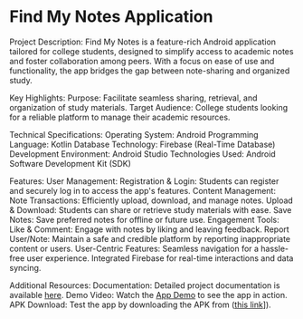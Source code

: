 # Find My Notes Application
Project Description: 
Find My Notes is a feature-rich Android application tailored for college students, designed to simplify access to academic notes and foster collaboration among peers. With a focus on ease of use and functionality, the app bridges the gap between note-sharing and organized study.

Key Highlights:
Purpose: Facilitate seamless sharing, retrieval, and organization of study materials.
Target Audience: College students looking for a reliable platform to manage their academic resources.

Technical Specifications:
Operating System: Android
Programming Language: Kotlin
Database Technology: Firebase (Real-Time Database)
Development Environment: Android Studio
Technologies Used: Android Software Development Kit (SDK)

Features:
User Management:
Registration & Login: Students can register and securely log in to access the app's features.
Content Management:
Note Transactions: Efficiently upload, download, and manage notes.
Upload & Download: Students can share or retrieve study materials with ease.
Save Notes: Save preferred notes for offline or future use.
Engagement Tools:
Like & Comment: Engage with notes by liking and leaving feedback.
Report User/Note: Maintain a safe and credible platform by reporting inappropriate content or users.
User-Centric Features:
Seamless navigation for a hassle-free user experience.
Integrated Firebase for real-time interactions and data syncing.

Additional Resources:
Documentation: Detailed project documentation is available [here](https://github.com/ksaverdekar3009/find_my_notes/raw/main/FIND%20MY%20NOTES%20APLLICATION.docx).
Demo Video: Watch the [App Demo](https://github.com/ksaverdekar3009/find_my_notes/raw/main/App%20Demo.mp4) to see the app in action.
APK Download: Test the app by downloading the APK from ([this link](https://github.com/ksaverdekar3009/find_my_notes/raw/main/app/debug/app-debug.apk)]).
